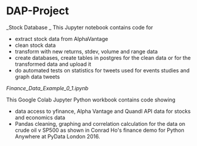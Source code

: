 # DAP-Project

_Stock Database _
This Jupyter notebook contains code for
- extract stock data from AlphaVantage
- clean stock data
- transform with new returns, stdev, volume and range data
- create databases, create tables in postgres for the clean data or for the transformed data and upload it
- do automated tests on statistics for tweets used for events studies and graph data tweets

_Finance_Data_Example_0_1.ipynb_

This Google Colab Jupyter Python workbook contains code showing

- data access to yfinance, Alpha Vantage and Quandl API data for stocks and economics data
- Pandas cleaning, graphing and correlation calculation for the data on crude oil v SP500 as shown in Conrad Ho's finance demo for Python Anywhere at PyData London 2016.  
